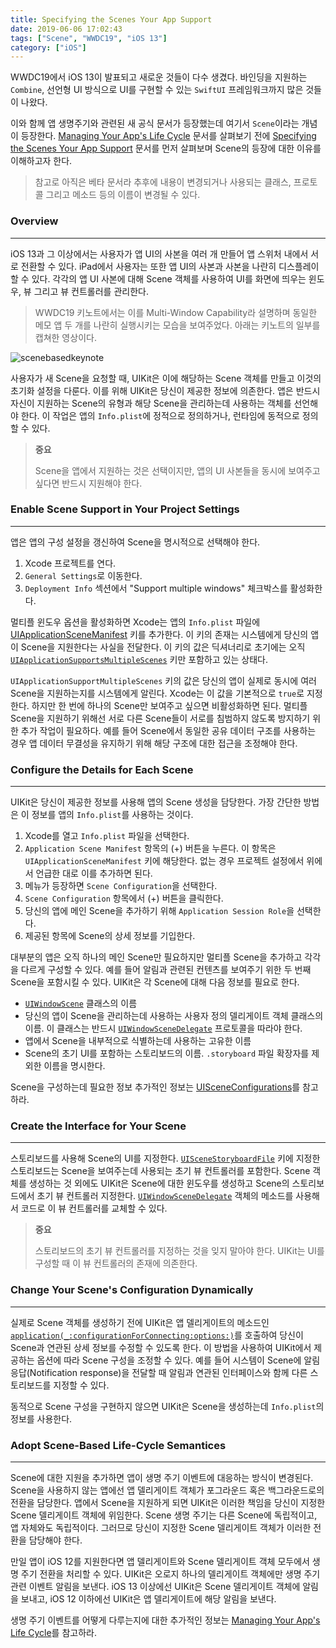 ```yaml
---
title: Specifying the Scenes Your App Support
date: 2019-06-06 17:02:43
tags: ["Scene", "WWDC19", "iOS 13"]
category: ["iOS"]
---
```


WWDC19에서 iOS 13이 발표되고 새로운 것들이 다수 생겼다. 바인딩을 지원하는 `Combine`, 선언형 UI 방식으로 UI를 구현할 수 있는 `SwiftUI` 프레임워크까지 많은 것들이 나왔다. 

이와 함께 앱 생명주기와 관련된 새 공식 문서가 등장했는데 여기서 `Scene`이라는 개념이 등장한다. [Managing Your App's Life Cycle](https://developer.apple.com/documentation/uikit/app_and_scenes/managing_your_app_s_life_cycle) 문서를 살펴보기 전에 [Specifying the Scenes Your App Support](https://developer.apple.com/documentation/uikit/app_and_scenes/specifying_the_scenes_your_app_supports) 문서를 먼저 살펴보며 Scene의 등장에 대한 이유를 이해하고자 한다. 

> 참고로 아직은 베타 문서라 추후에 내용이 변경되거나 사용되는 클래스, 프로토콜 그리고 메소드 등의 이름이 변경될 수 있다.



### Overview

------

iOS 13과 그 이상에서는 사용자가 앱 UI의 사본을 여러 개 만들어 앱 스위처 내에서 서로 전환할 수 있다. iPad에서 사용자는 또한 앱 UI의 사본과 사본을 나란히 디스플레이할 수 있다. 각각의 앱 UI 사본에 대해 Scene 객체를 사용하여 UI를 화면에 띄우는 윈도우, 뷰 그리고 뷰 컨트롤러를 관리한다. 

> WWDC19 키노트에서는 이를 Multi-Window Capability라 설명하며 동일한 메모 앱 두 개를 나란히 실행시키는 모습을 보여주었다. 아래는 키노트의 일부를 캡쳐한 영상이다.

![scenebasedkeynote](https://ehdrjsdlzzzz.github.io/2019/06/06/Specifying-the-Scenes-Your-App-Support/scenebasedkeynote.gif)



사용자가 새 Scene을 요청할 때, UIKit은 이에 해당하는 Scene 객체를 만들고 이것의 초기화 설정을 다룬다. 이를 위해 UIKit은 당신이 제공한 정보에 의존한다. 앱은 반드시 자신이 지원하는 Scene의 유형과 해당 Scene을 관리하는데 사용하는 객체를 선언해야 한다. 이 작업은 앱의 `Info.plist`에 정적으로 정의하거나, 런타임에 동적으로 정의할 수 있다.

> **중요**
>
> Scene을 앱에서 지원하는 것은 선택이지만, 앱의 UI 사본들을 동시에 보여주고 싶다면 반드시 지원해야 한다. 



### Enable Scene Support in Your Project Settings

------

앱은 앱의 구성 설정을 갱신하여 Scene을 명시적으로 선택해야 한다. 

1. Xcode 프로젝트를 연다.
2. `General Settings`로 이동한다.
3. `Deployment Info`  섹션에서 "Support multiple windows" 체크박스를 활성화한다. 

멀티플 윈도우 옵션을 활성화하면 Xcode는 앱의 `Info.plist` 파일에 [UIApplicationSceneManifest](https://developer.apple.com/documentation/bundleresources/information_property_list/uiapplicationscenemanifest) 키를 추가한다. 이 키의 존재는 시스템에게 당신의 앱이 Scene을 지원한다는 사실을 전달한다. 이 키의 값은 딕셔너리로 초기에는 오직 [`UIApplicationSupportsMultipleScenes`](https://developer.apple.com/documentation/bundleresources/information_property_list/uiapplicationscenemanifest/uiapplicationsupportsmultiplescenes) 키만 포함하고 있는 상태다. 

`UIApplicationSupportMultipleScenes` 키의 값은 당신의 앱이 실제로 동시에 여러 Scene을 지원하는지를 시스템에게 알린다. Xcode는 이 값을 기본적으로 `true`로 지정한다. 하지만 한 번에 하나의 Scene만 보여주고 싶으면 비활성화하면 된다. 멀티플 Scene을 지원하기 위해선 서로 다른 Scene들이 서로를 침범하지 않도록 방지하기 위한 추가 작업이 필요하다. 예를 들어 Scene에서 동일한 공유 데이터 구조를 사용하는 경우 앱 데이터 무결성을 유지하기 위해 해당 구조에 대한 접근을 조정해야 한다. 



### Configure the Details for Each Scene 

------

UIKit은 당신이 제공한 정보를 사용해 앱의 Scene 생성을 담당한다. 가장 간단한 방법은 이 정보를 앱의 `Info.plist`를 사용하는 것이다. 

1. Xcode를 열고 `Info.plist` 파일을 선택한다. 
2. `Application Scene Manifest` 항목의 (+) 버튼을 누른다. 이 항목은 `UIApplicationSceneManifest` 키에 해당한다. 없는 경우 프로젝트 설정에서 위에서 언급한 대로 이를 추가하면 된다. 
3. 메뉴가 등장하면 `Scene Configuration`을 선택한다. 
4. `Scene Configuration` 항목에서 (+) 버튼을 클릭한다.
5. 당신의 앱에 메인 Scene을 추가하기 위해 `Application Session Role`을 선택한다. 
6. 제공된 항목에 Scene의 상세 정보를 기입한다. 

대부분의 앱은 오직 하나의 메인 Scene만 필요하지만 멀티플 Scene을 추가하고 각각을 다르게 구성할 수 있다. 예를 들어 알림과 관련된 컨텐츠를 보여주기 위한 두 번째 Scene을 포함시킬 수 있다. UIKit은 각 Scene에 대해 다음 정보를 필요로 한다.

- [`UIWindowScene`](https://developer.apple.com/documentation/uikit/uiwindowscene) 클래스의 이름
- 당신의 앱이 Scene을 관리하는데 사용하는 사용자 정의 델리게이트 객체 클래스의 이름. 이 클래스는 반드시  [`UIWindowSceneDelegate`](https://developer.apple.com/documentation/uikit/uiwindowscenedelegate) 프로토콜을 따라야 한다. 
- 앱에서 Scene을 내부적으로 식별하는데 사용하는 고유한 이름
- Scene의 초기 UI를 포함하는 스토리보드의 이름. `.storyboard` 파일 확장자를 제외한 이름을 명시한다. 

Scene을 구성하는데 필요한 정보 추가적인 정보는 [UISceneConfigurations](https://developer.apple.com/documentation/bundleresources/information_property_list/uiapplicationscenemanifest/uisceneconfigurations)를 참고하라.



### Create the Interface for Your Scene 

------

스토리보드를 사용해 Scene의 UI를 지정한다.  [`UISceneStoryboardFile`](https://developer.apple.com/documentation/bundleresources/information_property_list/uiapplicationscenemanifest/uisceneconfigurations/uiwindowscenesessionroleapplication/uiscenestoryboardfile) 키에 지정한 스토리보드는 Scene을 보여주는데 사용되는 초기 뷰 컨트롤러를 포함한다. Scene 객체를 생성하는 것 외에도 UIKit은 Scene에 대한 윈도우를 생성하고 Scene의 스토리보드에서 초기 뷰 컨트롤러 지정한다. [`UIWindowSceneDelegate`](https://developer.apple.com/documentation/uikit/uiwindowscenedelegate) 객체의 메소드를 사용해서 코드로 이 뷰 컨트롤러를 교체할 수 있다. 

> **중요**
>
> 스토리보드의 초기 뷰 컨트롤러를 지정하는 것을 잊지 말아야 한다. UIKit는 UI를 구성할 때 이 뷰 컨트롤러의 존재에 의존한다. 



### Change Your Scene's Configuration Dynamically

------

실제로 Scene 객체를 생성하기 전에 UIKit은 앱 델리게이트의 메소드인 [`application(_:configurationForConnecting:options:)`](https://developer.apple.com/documentation/uikit/uiapplicationdelegate/3197905-application)를 호출하여 당신이 Scene과 연관된 상세 정보를 수정할 수 있도록 한다. 이 방법을 사용하여 UIKit에서 제공하는 옵션에 따라 Scene 구성을 조정할 수 있다. 예를 들어 시스템이 Scene에 알림 응답(Notification response)을 전달할 때 알림과 연관된 인터페이스와 함께 다른 스토리보드를 지정할 수 있다. 

동적으로 Scene 구성을 구현하지 않으면 UIKit은 Scene을 생성하는데 `Info.plist`의 정보를 사용한다. 



### Adopt Scene-Based Life-Cycle Semantices

------

Scene에 대한 지원을 추가하면 앱이 생명 주기 이벤트에 대응하는 방식이 변경된다. Scene을 사용하지 않는 앱에선 앱 델리게이트 객체가 포그라운드 혹은 백그라운드로의 전환을 담당한다. 앱에서 Scene을 지원하게 되면 UIKit은 이러한 책임을 당신이 지정한 Scene 델리게이트 객체에 위임한다. Scene 생명 주기는 다른 Scene에 독립적이고, 앱 자체와도 독립적이다. 그러므로 당신이 지정한 Scene 델리게이트 객체가 이러한 전환을 담당해야 한다. 

만일 앱이 iOS 12를 지원한다면 앱 델리게이트와 Scene 델리게이트 객체 모두에서 생명 주기 전환을 처리할 수 있다. UIKit은 오로지 하나의 델리게이트 객체에만 생명 주기 관련 이벤트 알림을 보낸다. iOS 13 이상에선 UIKit은 Scene 델리게이트 객체에 알림을 보내고, iOS 12 이하에선 UIKit은 앱 델리게이트에 해당 알림을 보낸다. 

생명 주기 이벤트를 어떻게 다루는지에 대한 추가적인 정보는 [Managing Your App's Life Cycle](https://developer.apple.com/documentation/uikit/app_and_scenes/managing_your_app_s_life_cycle)를 참고하라.